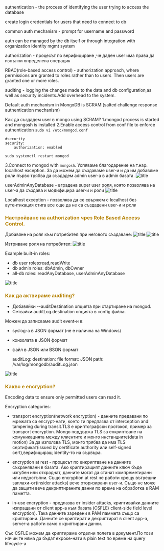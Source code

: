 authentication - the process of identifying the user trying to access the database

create login credentials for users that need to connect to db

common auth mechanism - prompt for username and password

auth can be managed by the db itself or through integration with organization identity mgmt system

authorization - процесът по верифициране ,че даден user има права да изпълни определена операция

RBAC(role-based access control) - authorization approach, where permissions are granted to roles rather than to users.
Then users are granted one or more roles.

auditing - logging the changes made to the data and db configuration,as well as security incidents.Add overhead to the system.

Default auth mechanism in MongoDB is SCRAM (salted challenge response authentication mechanism)

Как да създадем user в mongo using SCRAM?
1.mongod process is started and mongosh is installed
2.Enable access control from conf file to enforce authentication
```sudo vi /etc/mongod.conf```

    #security
    security:
        authorization: enabled

```sudo systemctl restart mongod```

3.Connect to mongod with ```mongosh```. Успяваме благодарение на т.нар. localhost exception.
За да можем да създаваме user-и и да им добавяме роли първо трябва да създадем admin user-a в admin базата.
![title](./resources/createUserAdminUser.png)

userAdminAnyDatabase - вградена super user роля, която позволява на user-a да създава и модифицира user-и и роли
![title](./resources/logInWithUser.png)

Localhost exception - позволява да се свържем с localhost без аутентикация стига все още да не са създадени user-и и роли

### <span style="color:darkgoldenrod">Настройване на authorization чрез Role Based Access Control.
Добавяне на роля към потребител при неговото създаване:
![title](./resources/createUser.png)
![title](./resources/confrimReadPermissions.png)

Изтриване роля на потребител:
![title](./resources/revokeUserRole.png)

Example built-in roles:
- db user roles:read,readWrite
- db admin roles: dbAdmin, dbOwner
- all-db roles: readAnyDatabase, userAdminAnyDatabase

![title](./resources/createUser2.png)

### <span style="color:darkgoldenrod">Как да актвираме auditing?
- Добавяйки --auditDestination опцията при стартиране на mongod.
- Сетвайки auditLog.destination опцията в config файла.

Можем да записваме audit event-и в:
- syslog-a в JSON формат (не е налична на Windows)
- конзолата в JSON формат
- файл в JSON или BSON формат


    auditLog:
        destination: file
        format: JSON
        path: /var/log/mongodb/auditLog.json

![title](./resources/auditLog.png)

### <span style="color:darkgoldenrod">Какво е encryption?
Encoding data to ensure only permitted users can read it.

Encryption categories:
- transport encryption(network encryption) - данните предавани по мрежата са encrypt-нати, което ги предпазва от interception and tampering during transit.TLS е криптографски протокол, пример за transport encryption.
Mongo поддържа TLS за енкриптване на комуникацията между клиентите и монго инстанциите(data in motion)
За да използва TLS, монго трябва да има TLS сертификат(issued by certificate authority или self-signed cert),верифициращ identity-то на сървъра.

- encryption at rest - процесът по енкриптване на данните съхранявани в базата.
Ако криптиращият данните ключ бъде изгубен или откраднат, данните могат да станат компреметирани или недостъпни.
Също encryption at rest не работи срещу вътрешни заплахи-от(insider attacks) вече оторизирани user-и.
Също не може да защити вече декриптираните данни по време на обработка в RAM паметта.

- in-use encryption - предпазва от insider attacks, криптивайки данните изпращани от client app-a към базата (CSFLE/ client-side field level encryption). Така данните заредени в РАМ паммета също са криптирани.
Данните се криптират и декриптират в client app-a, server-a работи само с криптирани данни.

Със CSFLE можем да криптираме отделни полета в документ.По този нячин те няма да бъдат expose-нати в plain text по време на query lifecycle-a

